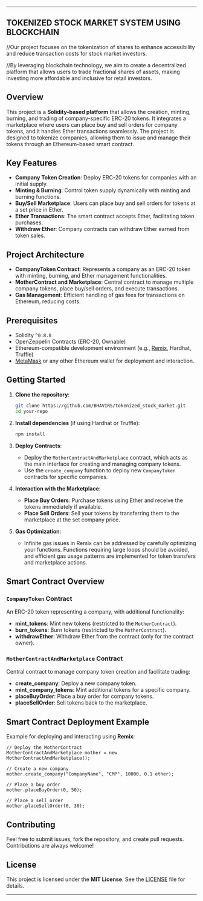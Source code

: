 ----------------------------------------------------
**TOKENIZED STOCK MARKET SYSTEM USING BLOCKCHAIN**
----------------------------------------------------

//Our project focuses on the tokenization of shares to enhance accessibility and reduce transaction costs for stock market investors. 

//By leveraging blockchain technology, we aim to create a decentralized platform that allows users to trade fractional shares of assets, making investing more affordable and inclusive for retail investors.

## Overview
This project is a **Solidity-based platform** that allows the creation, minting, burning, and trading of company-specific ERC-20 tokens. It integrates a marketplace where users can place buy and sell orders for company tokens, and it handles Ether transactions seamlessly. The project is designed to tokenize companies, allowing them to issue and manage their tokens through an Ethereum-based smart contract.

## Key Features
- **Company Token Creation**: Deploy ERC-20 tokens for companies with an initial supply.
- **Minting & Burning**: Control token supply dynamically with minting and burning functions.
- **Buy/Sell Marketplace**: Users can place buy and sell orders for tokens at a set price in Ether.
- **Ether Transactions**: The smart contract accepts Ether, facilitating token purchases.
- **Withdraw Ether**: Company contracts can withdraw Ether earned from token sales.

## Project Architecture
- **CompanyToken Contract**: Represents a company as an ERC-20 token with minting, burning, and Ether management functionalities.
- **MotherContract and Marketplace**: Central contract to manage multiple company tokens, place buy/sell orders, and execute transactions.
- **Gas Management**: Efficient handling of gas fees for transactions on Ethereum, reducing costs.

## Prerequisites
- Solidity `^0.8.0`
- OpenZeppelin Contracts (ERC-20, Ownable)
- Ethereum-compatible development environment (e.g., [Remix](https://remix.ethereum.org), Hardhat, Truffle)
- [MetaMask](https://metamask.io) or any other Ethereum wallet for deployment and interaction.

## Getting Started

1. **Clone the repository**:
    ```bash
    git clone https://github.com/BHAVIRS/tokenized_stock_market.git
    cd your-repo
    ```

2. **Install dependencies** (if using Hardhat or Truffle):
    ```bash
    npm install
    ```

3. **Deploy Contracts**:
   - Deploy the `MotherContractAndMarketplace` contract, which acts as the main interface for creating and managing company tokens.
   - Use the `create_company` function to deploy new `CompanyToken` contracts for specific companies.

4. **Interaction with the Marketplace**:
   - **Place Buy Orders**: Purchase tokens using Ether and receive the tokens immediately if available.
   - **Place Sell Orders**: Sell your tokens by transferring them to the marketplace at the set company price.

5. **Gas Optimization**:
   - Infinite gas issues in Remix can be addressed by carefully optimizing your functions. Functions requiring large loops should be avoided, and efficient gas usage patterns are implemented for token transfers and marketplace actions.

## Smart Contract Overview

### `CompanyToken` Contract
An ERC-20 token representing a company, with additional functionality:
- **mint_tokens**: Mint new tokens (restricted to the `MotherContract`).
- **burn_tokens**: Burn tokens (restricted to the `MotherContract`).
- **withdrawEther**: Withdraw Ether from the contract (only for the contract owner).

### `MotherContractAndMarketplace` Contract
Central contract to manage company token creation and facilitate trading:
- **create_company**: Deploy a new company token.
- **mint_company_tokens**: Mint additional tokens for a specific company.
- **placeBuyOrder**: Place a buy order for company tokens.
- **placeSellOrder**: Sell tokens back to the marketplace.


## Smart Contract Deployment Example

Example for deploying and interacting using **Remix**:
```solidity
// Deploy the MotherContract
MotherContractAndMarketplace mother = new MotherContractAndMarketplace();

// Create a new company
mother.create_company("CompanyName", "CMP", 10000, 0.1 ether);

// Place a buy order
mother.placeBuyOrder(0, 50);

// Place a sell order
mother.placeSellOrder(0, 30);
```

## Contributing
Feel free to submit issues, fork the repository, and create pull requests. Contributions are always welcome!

## License
This project is licensed under the **MIT License**. See the [LICENSE](./LICENSE) file for details.

---
